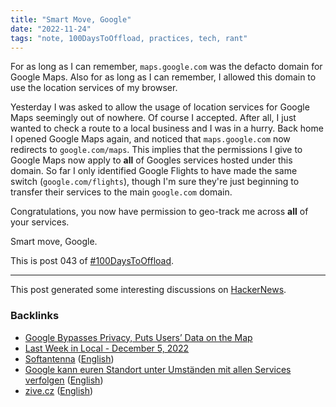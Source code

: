 ```yaml
---
title: "Smart Move, Google"
date: "2022-11-24"
tags: "note, 100DaysToOffload, practices, tech, rant"
---
```


For as long as I can remember, `maps.google.com` was the defacto domain for
Google Maps. Also for as long as I can remember, I allowed this domain to use
the location services of my browser.

Yesterday I was asked to allow the usage of location services for Google Maps
seemingly out of nowhere. Of course I accepted. After all, I just wanted to
check a route to a local business and I was in a hurry. Back home I opened
Google Maps again, and noticed that `maps.google.com` now redirects to
`google.com/maps`. This implies that the permissions I give to Google Maps now
apply to **all** of Googles services hosted under this domain. So far I only
identified Google Flights to have made the same switch (`google.com/flights`),
though I'm sure they're just beginning to transfer their services to the main
`google.com` domain.

Congratulations, you now have permission to geo-track me across **all** of your
services.

Smart move, Google.

This is post 043 of [#100DaysToOffload](https://100daystooffload.com/).

---

This post generated some interesting discussions on
[HackerNews](https://news.ycombinator.com/item?id=33729345).

### Backlinks

- [Google Bypasses Privacy, Puts Users’ Data on the Map](https://analyticsindiamag.com/google-bypasses-privacy-puts-users-data-on-the-map/)
- [Last Week in Local - December 5, 2022](https://open.spotify.com/episode/2EfB2yqlh7B62701mzc82v)
- [Softantenna](https://softantenna.com/blog/google-smart-move/) ([English](https://softantenna-com.translate.goog/blog/google-smart-move/?_x_tr_sl=auto&_x_tr_tl=en&_x_tr_hl=de&_x_tr_pto=wapp))
- [Google kann euren Standort unter Umständen mit allen Services verfolgen](https://stadt-bremerhaven.de/google-kann-euren-standort-unter-umstaenden-mit-allen-services-verfolgen/) ([English](https://stadt--bremerhaven-de.translate.goog/google-kann-euren-standort-unter-umstaenden-mit-allen-services-verfolgen/?_x_tr_sl=auto&_x_tr_tl=en&_x_tr_hl=de&_x_tr_pto=wapp))
- [zive.cz](https://www.zive.cz/clanky/google-vymyslel-figl-jak-nas-plosne-sledovat-stacilo-mapam-zmenit-adresu/sc-3-a-219564/default.aspx) ([English](https://www-zive-cz.translate.goog/clanky/google-vymyslel-figl-jak-nas-plosne-sledovat-stacilo-mapam-zmenit-adresu/sc-3-a-219564/default.aspx?_x_tr_sl=auto&_x_tr_tl=en&_x_tr_hl=de&_x_tr_pto=wapp))
